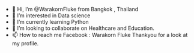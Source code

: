 - 👋 Hi, I’m @WarakornFluke from Bangkok , Thailand 
- 👀 I’m interested in Data science
- 🌱 I’m currently learning Python 
- 💞️ I’m looking to collaborate on Healthcare and Education.
- 📫 How to reach me 
Facebook : Warakorn Fluke
Thankyou for a look at my profile.
<!---
WarakornFluke/WarakornFluke is a ✨ special ✨ repository because its `README.md` (this file) appears on your GitHub profile.
You can click the Preview link to take a look at your changes.
--->
